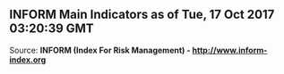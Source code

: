## INFORM Main Indicators as of Tue, 17 Oct 2017 03:20:39 GMT

Source: **INFORM (Index For Risk Management) - http://www.inform-index.org**
